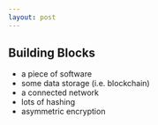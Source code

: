 ```yaml
---
layout: post
---
```


## Building Blocks

* a piece of software
* some data storage (i.e. blockchain)
* a connected network
* lots of hashing
* asymmetric encryption

